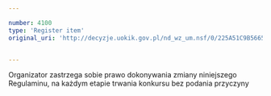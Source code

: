```yaml
---

number: 4100
type: 'Register item'
original_uri: 'http://decyzje.uokik.gov.pl/nd_wz_um.nsf/0/225A51C9B5665BAFC1257AD1002CE504?OpenDocument'


---
```


Organizator zastrzega sobie prawo dokonywania zmiany niniejszego Regulaminu, na każdym etapie trwania konkursu bez podania przyczyny
